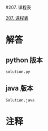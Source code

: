 #207. 课程表

[207. 课程表](https://leetcode.cn/problems/course-schedule?envType=featured-list&envId=2cktkvj?envType=featured-list&envId=2cktkvj)
                 
# 解答
                 
## python 版本

````include python
solution.py
````


## java 版本



````include java
Solution.java
````
                 

# 注释
